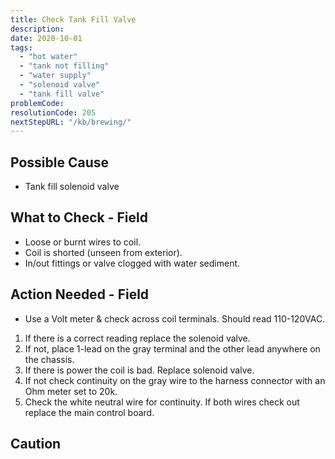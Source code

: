```yaml
---
title: Check Tank Fill Valve
description:
date: 2020-10-01
tags:
  - "hot water"
  - "tank not filling"
  - "water supply"
  - "solenoid valve"
  - "tank fill valve"
problemCode: 
resolutionCode: 205
nextStepURL: "/kb/brewing/"
---
```

## Possible Cause

- Tank fill solenoid valve

## What to Check - Field

- Loose or burnt wires to coil.
- Coil is shorted (unseen from exterior).
- In/out fittings or valve clogged with water sediment.

## Action Needed - Field

- Use a Volt meter & check across coil terminals. Should read 110-120VAC.  

1) If there is a correct reading replace the solenoid valve.
2) If not, place 1-lead on the gray terminal and the other lead anywhere on the chassis.
3) If there is power the coil is bad. Replace solenoid valve.
4) If not check continuity on the gray wire to the harness connector with an Ohm meter set to 20k.
5) Check the white neutral wire for continuity. If both wires check out replace the main control board.

## Caution
